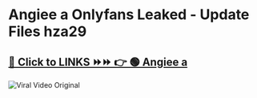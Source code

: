 
 # Angiee a Onlyfans Leaked - Update Files hza29

## <h2><a href="https://clipsfans.com/Angiee_a&ref=git">🔗 Click to LINKS ⏩⏩ 👉 🟢 Angiee a </a></h2>

<a href="https://clipsfans.com/Angiee_a&ref=git" rel="nofollow" data-target="animated-image.originalLink"><img src="https://i.ibb.co.com/xMMVF88/686577567.gif" alt="Viral Video Original" style="max-width: 100%; display: inline-block;" data-target="animated-image.originalImage"></a>

